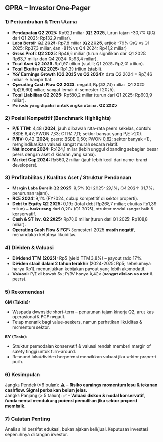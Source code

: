 ## GPRA – Investor One-Pager

### 1) Pertumbuhan & Tren Utama
- **Pendapatan Q2 2025:** Rp92,1 miliar (**Q2 2025**, turun tajam -30,7% QtQ dari Q1 2025: Rp132,9 miliar).
- **Laba Bersih Q2 2025:** Rp7,8 miliar (**Q2 2025**, anjlok -79% QtQ vs Q1 2025: Rp37,3 miliar, dan -81% vs Q4 2024: Rp41,2 miliar).
- **Gross Profit Q2 2025:** Rp46,6 miliar (turun signifikan dari Q1 2025: Rp83,7 miliar dan Q4 2024: Rp93,4 miliar).
- **Total Aset Q2 2025:** Rp1,97 triliun (stabil; Q1 2025: Rp2,01 triliun).
- **Total Ekuitas Q2 2025:** Rp1,39 triliun (stabil).
- **YoY Earnings Growth (Q2 2025 vs Q2 2024):** data Q2 2024 = Rp7,46 miliar → hampir flat.
- **Operating Cash Flow Q2 2025:** negatif, Rp(32,74) miliar (Q1 2025: Rp(26,60) miliar; sangat lemah di semester I 2025).
- **Total Liabilitas Q2 2025:** Rp580,2 miliar (turun dari Q1 2025: Rp603,9 miliar).
- **Periode yang dipakai untuk angka utama: Q2 2025**

### 2) Posisi Kompetitif (Benchmark Highlights)
- **P/E TTM:** 4,48 (**2024**, jauh di bawah rata-rata peers sekelas, contoh: BSDE 6,47; PWON 7,33; CTRA 7,11; sektor banyak yang P/E >20).
- **P/BV:** 0,42 (**2024**; peers: BSDE 0,50; PWON 0,82; sektor banyak >1), mengindikasikan valuasi sangat murah secara relatif.
- **Net Income 2024:** Rp124,1 miliar (lebih unggul dibanding sebagian besar peers dengan aset di kisaran yang sama).
- **Market Cap 2024:** Rp560,2 miliar (jauh lebih kecil dari name-brand developers).

### 3) Profitabilitas / Kualitas Aset / Struktur Pendanaan
- **Margin Laba Bersih Q2 2025:** 8,5% (Q1 2025: 28,1%; Q4 2024: 31,7%; penurunan tajam).
- **ROE 2024:** 9,1% (FY2024, cukup kompetitif di sektor properti).
- **Debt to Equity Q2 2025:** 0,19x (total debt Rp268,7 miliar; ekuitas Rp1,39 triliun) – **berkurang** dari 0,20x (Q1 2025), struktur modal sangat baik & konservatif.
- **Cash & ST Inv. Q2 2025:** Rp70,6 miliar (turun dari Q1 2025: Rp108,8 miliar).
- **Operating Cash Flow & FCF:** Semester I 2025 **masih negatif**, menandakan ketatnya likuiditas.

### 4) Dividen & Valuasi
- **Dividend TTM (2025):** Rp5 (yield TTM 3,8%) – payout ratio 17%.
- **Dividen stabil dalam 2 tahun terakhir** (2024-2025: Rp5; sebelumnya hanya Rp1), menunjukkan kebijakan payout yang lebih akomodatif.
- **Valuasi:** P/E di bawah 5x; P/BV hanya 0,42x (**sangat diskon vs aset** & peers).

### 5) Rekomendasi
**6M (Taktis):**  
- Waspada downside short-term – penurunan tajam kinerja Q2, arus kas operasional & FCF negatif.  
- Tetap menarik bagi value-seekers, namun perhatikan likuiditas & momentum sektor.

**5Y (Tesis):**  
- Struktur permodalan konservatif & valuasi rendah memberi margin of safety tinggi untuk turn-around.  
- Rebound laba/dividen berpotensi menaikkan valuasi jika sektor properti pulih.

### 6) Kesimpulan
Jangka Pendek (≤6 bulan): ⚠️ – **Risiko earnings momentum lesu & tekanan cashflow. Signal perbaikan belum jelas.**  
Jangka Panjang (> 5 tahun): ✅ – **Valuasi diskon & modal konservatif, fundamental mendukung potensi pemulihan jika sektor properti membaik.**

### 7) Catatan Penting
Analisis ini bersifat edukasi, bukan ajakan beli/jual. Keputusan investasi sepenuhnya di tangan investor.